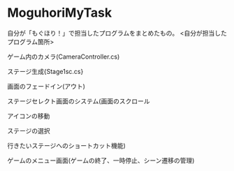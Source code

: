 # MoguhoriMyTask
自分が「もぐほり！」で担当したプログラムをまとめたもの。
<自分が担当したプログラム箇所>　

ゲーム内のカメラ(CameraController.cs)

ステージ生成{Stage1sc.cs}

画面のフェードイン(アウト)

ステージセレクト画面のシステム(画面のスクロール

アイコンの移動

ステージの選択

行きたいステージへのショートカット機能)

ゲームのメニュー画面(ゲームの終了、一時停止、シーン遷移の管理)
